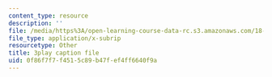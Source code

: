```yaml
---
content_type: resource
description: ''
file: /media/https%3A/open-learning-course-data-rc.s3.amazonaws.com/18-065-matrix-methods-in-data-analysis-signal-processing-and-machine-learning-spring-2018/0f86f7f7f4515c89b47fef4ff6640f9a_feb9j65Iz4w.vtt
file_type: application/x-subrip
resourcetype: Other
title: 3play caption file
uid: 0f86f7f7-f451-5c89-b47f-ef4ff6640f9a
---
```

